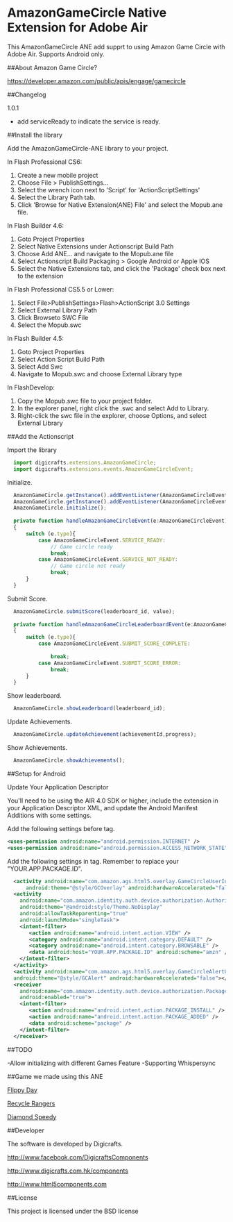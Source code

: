 AmazonGameCircle Native Extension for Adobe Air
=========

This AmazonGameCircle ANE add supprt to using Amazon Game Circle with Adobe Air. Supports Android only.

##About Amazon Game Circle?

https://developer.amazon.com/public/apis/engage/gamecircle

##Changelog

1.0.1

- add serviceReady to indicate the service is ready.

##Install the library

Add the AmazonGameCircle-ANE library to your project.

In Flash Professional CS6:

  1. Create a new mobile project
  2. Choose File > PublishSettings... 
  3. Select the wrench icon next to 'Script' for 'ActionScriptSettings' 
  4. Select the Library Path tab. 
  5. Click 'Browse for Native Extension(ANE) File' and select the Mopub.ane file. 

In Flash Builder 4.6:

  1. Goto Project Properties
  2. Select Native Extensions under Actionscript Build Path
  3. Choose Add ANE... and navigate to the Mopub.ane file 
  4. Select Actionscript Build Packaging > Google Android or Apple IOS
  5. Select the Native Extensions tab, and click the 'Package' check box next to the extension

In Flash Professional CS5.5 or Lower:

  1. Select File>PublishSettings>Flash>ActionScript 3.0 Settings 
  2. Select External Library Path
  3. Click Browseto SWC File
  4. Select the Mopub.swc

In Flash Builder 4.5:

  1. Goto Project Properties
  2. Select Action Script Build Path
  3. Select Add Swc
  4. Navigate to Mopub.swc and choose External Library type

In FlashDevelop:

  1. Copy the Mopub.swc file to your project folder.
  2. In the explorer panel, right click the .swc and select Add to Library.
  3. Right-click the swc file in the explorer, choose Options, and select External Library

##Add the Actionscript

Import the library

```javascript
  import digicrafts.extensions.AmazonGameCircle;
  import digicrafts.extensions.events.AmazonGameCircleEvent;
```

Initialize.

```javascript
  AmazonGameCircle.getInstance().addEventListener(AmazonGameCircleEvent.SERVICE_READY, handleAmazonGameCircleEvent);
  AmazonGameCircle.getInstance().addEventListener(AmazonGameCircleEvent.SERVICE_NOT_READY, handleAmazonGameCircleEvent);
  AmazonGameCircle.initialize();
  
  private function handleAmazonGameCircleEvent(e:AmazonGameCircleEvent):void
  {
      switch (e.type){
          case AmazonGameCircleEvent.SERVICE_READY:
              // Game circle ready           
              break;
          case AmazonGameCircleEvent.SERVICE_NOT_READY:
              // Game circle not ready
              break;
      }
  }
```

Submit Score. 

```javascript
  AmazonGameCircle.submitScore(leaderboard_id, value);
    
  private function handleAmazonGameCircleLeaderboardEvent(e:AmazonGameCircleEvent):void
  {
      switch (e.type){
          case AmazonGameCircleEvent.SUBMIT_SCORE_COMPLETE:
  
              break;
          case AmazonGameCircleEvent.SUBMIT_SCORE_ERROR:
              break;
      }
  }  
```

Show leaderboard.

```javascript
  AmazonGameCircle.showLeaderboard(leaderboard_id);
```

Update Achievements.

```javascript
  AmazonGameCircle.updateAchievement(achievementId,progress);
```

Show Achievements.

```javascript
  AmazonGameCircle.showAchievements();
```

##Setup for Android

Update Your Application Descriptor

You'll need to be using the AIR 4.0 SDK or higher, include the extension in your Application Descriptor XML, and update the Android Manifest Additions with some settings.

Add the following settings before <application> tag.
```xml
<uses-permission android:name="android.permission.INTERNET" />
<uses-permission android:name="android.permission.ACCESS_NETWORK_STATE" />
```

Add the following settings in <application> tag. Remember to replace your "YOUR.APP.PACKAGE.ID".

```xml
  <activity android:name="com.amazon.ags.html5.overlay.GameCircleUserInterface"
      android:theme="@style/GCOverlay" android:hardwareAccelerated="false"></activity>
  <activity
    android:name="com.amazon.identity.auth.device.authorization.AuthorizationActivity"
    android:theme="@android:style/Theme.NoDisplay"
    android:allowTaskReparenting="true"
    android:launchMode="singleTask">
    <intent-filter>
       <action android:name="android.intent.action.VIEW" />
       <category android:name="android.intent.category.DEFAULT" />
       <category android:name="android.intent.category.BROWSABLE" />
       <data android:host="YOUR.APP.PACKAGE.ID" android:scheme="amzn" />
    </intent-filter>
  </activity>
  <activity android:name="com.amazon.ags.html5.overlay.GameCircleAlertUserInterface"
  android:theme="@style/GCAlert" android:hardwareAccelerated="false"></activity>
  <receiver
    android:name="com.amazon.identity.auth.device.authorization.PackageIntentReceiver"
    android:enabled="true">
    <intent-filter>
       <action android:name="android.intent.action.PACKAGE_INSTALL" />
       <action android:name="android.intent.action.PACKAGE_ADDED" />
       <data android:scheme="package" />
    </intent-filter>
  </receiver>
```

##TODO

-Allow initializing with different Games Feature
-Supporting Whispersync

##Game we made using this ANE

[Flippy Day](http://www.amazon.com/Digicrafts-Flippy-Day/dp/B00KL3TYJE/ref=sr_1_1?ie=UTF8&qid=1401244788&sr=8-1&keywords=Flippy+Day)

[Recycle Rangers](http://www.amazon.com/Recycle-Rangers-Free-Kindle-Tablet/dp/B00B4MTUEU/ref=sr_1_1?ie=UTF8&qid=1401244943&sr=8-1&keywords=Recycle+rangers)

[Diamond Speedy](http://www.amazon.com/Diamond-Speedy-Kindle-Tablet-Edition/dp/B0091FQNHO/ref=sr_1_1?ie=UTF8&qid=1401244971&sr=8-1&keywords=Diamond+Speedy)


##Developer

The software is developed by Digicrafts.

http://www.facebook.com/DigicraftsComponents

http://www.digicrafts.com.hk/components

http://www.html5components.com

##License

This project is licensed under the BSD license
